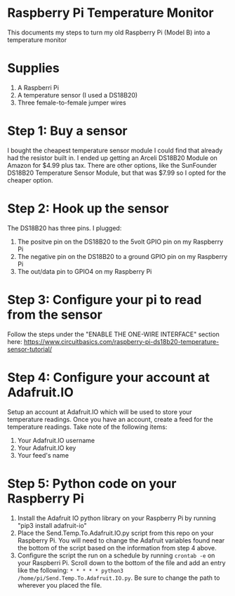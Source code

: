 # Raspberry Pi Temperature Monitor
This documents my steps to turn my old Raspberry Pi (Model B) into a temperature monitor

# Supplies
1. A Raspberri Pi
2. A temperature sensor (I used a DS18B20)
3. Three female-to-female jumper wires

# Step 1: Buy a sensor
I bought the cheapest temperature sensor module I could find that already had the resistor built in.  I ended up getting an Arceli DS18B20 Module on Amazon for $4.99 plus tax.  There are other options, like the SunFounder DS18B20 Temperature Sensor Module, but that was $7.99 so I opted for the cheaper option.

# Step 2: Hook up the sensor
The DS18B20 has three pins. I plugged:
1. The positve pin on the DS18B20 to the 5volt GPIO pin on my Raspberry Pi
2. The negative pin on the DS18B20 to a ground GPIO pin on my Raspberry Pi
3. The out/data pin to GPIO4 on my Raspberry Pi

# Step 3: Configure your pi to read from the sensor
Follow the steps under the "ENABLE THE ONE-WIRE INTERFACE" section here: https://www.circuitbasics.com/raspberry-pi-ds18b20-temperature-sensor-tutorial/

# Step 4: Configure your account at Adafruit.IO
Setup an account at Adafruit.IO which will be used to store your temperature readings.  Once you have an account, create a feed for the temperature readings.  Take note of the following items:
1. Your Adafruit.IO username
2. Your Adafruit.IO key
3. Your feed's name

# Step 5: Python code on your Raspberry Pi
1. Install the Adafruit IO python library on your Raspberry Pi by running "pip3 install adafruit-io"
2. Place the Send.Temp.To.Adafruit.IO.py script from this repo on your Raspberry Pi.  You will need to change the Adafruit variables found near the bottom of the script based on the information from step 4 above.
3. Configure the script the run on a schedule by running `crontab -e` on your Raspberri Pi.  Scroll down to the bottom of the file and add an entry like the following: `* * * * * python3 /home/pi/Send.Temp.To.Adafruit.IO.py`. Be sure to change the path to wherever you placed the file.
